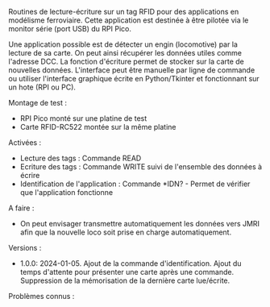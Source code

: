 Routines de lecture-écriture sur un tag RFID pour des applications en modélisme ferroviaire.
Cette application est destinée à être pilotée via le monitor série (port USB) du RPI Pico.

Une application possible est de détecter un engin (locomotive) par la lecture de sa carte. On peut ainsi récupérer les données utiles comme l'adresse DCC.
La fonction d'écriture permet de stocker sur la carte de nouvelles données.
L'interface peut être manuelle par ligne de commande ou utiliser l'interface graphique écrite en Python/Tkinter et fonctionnant sur un hote (RPI ou PC).

Montage de test :
   + RPI Pico monté sur une platine de test
   + Carte RFID-RC522 montée sur la même platine

Activées :
   + Lecture des tags : Commande READ
   + Ecriture des tags : Commande WRITE suivi de l'ensemble des données à écrire
   + Identification de l'application : Commande *IDN? - Permet de vérifier que l'application fonctionne

A faire :
   + On peut envisager transmettre automatiquement les données vers JMRI afin que la nouvelle loco soit prise en charge automatiquement.

Versions :
   + 1.0.0: 2024-01-05. Ajout de la commande d'identification. Ajout du temps d'attente pour présenter une carte après une commande. Suppression de la mémorisation de la dernière carte lue/écrite.

Problèmes connus :

